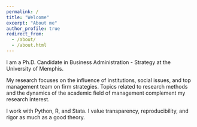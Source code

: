 ```yaml
---
permalink: /
title: "Welcome"
excerpt: "About me"
author_profile: true
redirect_from: 
  - /about/
  - /about.html
---
```


I am a Ph.D. Candidate in Business Administration - Strategy at the University of Memphis.

My research focuses on the influence of institutions, social issues, and top management team on firm strategies. Topics related to research methods and the dynamics of the academic field of management complement my research interest.

I work with Python, R, and Stata. I value transparency, reproducibility, and rigor as much as a good theory.